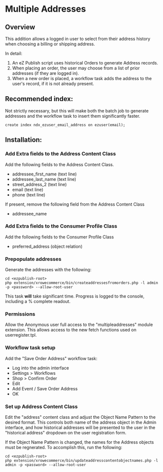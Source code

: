 # Multiple Addresses


## Overview


This addition allows a logged in user to select from their address history when choosing a billing or shipping address.

In detail:

1. An eZ Publish script uses historical Orders to generate Address records.
2. When placing an order, the user may choose from a list of prior addresses (if they are logged in).
3. When a new order is placed, a workflow task adds the address to the user's record, if it is not already present.


## Recommended index:

Not strictly necessary, but this will make both the batch job to generate addresses and the workflow task to insert them significantly faster.

    create index ndx_ezuser_email_address on ezuser(email);


## Installation:

### Add Extra fields to the Address Content Class

Add the following fields to the Address Content Class.

 * addressee_first_name (text line)
 * addressee_last_name (text line)
 * street_address_2 (text line)
 * email (text line)
 * phone (text line)

If present, remove the following field from the Address Content Class

 * addressee_name

### Add Extra fields to the Consumer Profile Class

Add the following fields to the Consumer Profile Class

 * preferred_address (object relation)

### Prepopulate addresses

Generate the addresses with the following:

    cd <ezpublish-root>
    php extension/xrowecommerce/bin/createaddressesfromorders.php -l admin -p <password> --allow-root-user

This task **will** take significant time. Progress is logged to the console, including a % complete readout.

### Permissions

Allow the Anonymous user full access to the "multipleaddresses" module extension. This allows access to the new fetch functions used on userregister.tpl.

### Workflow task setup

Add the "Save Order Address" workflow task:

 * Log into the admin interface
 * Settings > Workflows
 * Shop > Confirm Order
 * Edit
 * Add Event / Save Order Address
 * OK

### Set up Address Content Class

Edit the "address" content class and adjust the Object Name Pattern to the desired format. This controls both
name of the address object in the Admin interface, and how historical addresses will be presented to the user in the 
"historical address" dropdown on the user registration form. 

If the Object Name Pattern is changed, the names for the Address objects must be regnerated. To accomplish this, run the following:

    cd <ezpublish-root>
    php extension/xrowecommerce/bin/updateaddresscontentobjectnames.php -l admin -p <password> --allow-root-user

